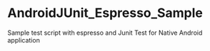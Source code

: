 # AndroidJUnit_Espresso_Sample
Sample test script with espresso and Junit Test for Native Android application
